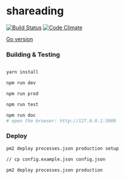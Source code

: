 # shareading

[![Build Status](https://travis-ci.org/GeekPark/shareading.svg?branch=master)](https://travis-ci.org/GeekPark/shareading)
[![Code Climate](https://codeclimate.com/github/GeekPark/shareading/badges/gpa.svg)](https://codeclimate.com/github/GeekPark/shareading)

[Go version](https://github.com/GeekPark/shareading/tree/go)


### Building & Testing

``` bash

yarn install

npm run dev

npm run prod

npm run test

npm run doc
# open the browser: http://127.0.0.1:3000

```

### Deploy
``` bash
pm2 deploy processes.json production setup

// cp config.example.json config.json

pm2 deploy processes.json production
```
